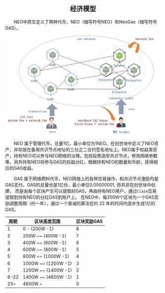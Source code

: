 <center><h2>经济模型</h2></center>

&emsp;&emsp;NEO中原生定义了两种代币，NEO（缩写符号NEO）和NeoGas（缩写符号GAS）。

<p align="center"><img src="../../images/blockchain/economic_model.jpg" /><br></p

&emsp;&emsp;NEO 属于管理代币，总量1亿，最小单位为1NEO。在创世块中定义了NEO资产，并存放在备用共识节点地址的三分之二合约签名地址上。NEO属于权益类资产，持有NEO可以参与NEO网络的治理，包括投票选举共识节点，修改网络参数等，另外持有NEO将参与GAS的权益分红，根据持有NEO的数量和币龄，获得相应的GAS收益。

&emsp;&emsp;GAS 属于网络燃料代币，NEO网络上的各种交易操作，和共识节点激励均是GAS支付。GAS的总量也是1亿份，最小单位0.00000001, 但并非在创世块中创建， 而是由每个区块产生可以提取的GAS，再由持有NEO用户，通过`Claim`交易提取到持有NEO的分红GAS到账户上。 在NEO中，每200W个区块为一个GAS奖励调整周期（约一年），通过一个衰减的算法在约 22 年的时间内逐步生成1亿的GAS。


| 周期 |  区块高度范围 |   区块奖励GAS |
|------|-------------|---------------|
|  1   |  0 - (200W -1) |    8 |
|  2   |  200W ~~ (400W -1) |    7 |
|  3   |  400W ~~ (600W -1) |    6 |
|  4   |  600W ~~ (800W -1) |    5 |
|  5   |  800W ~~ (1000W -1) |    4 |
|  6   |  1000W ~~ (1200W -1) |    3 |
|  7   |  1200W ~~ (1400W -1) |    2 |
|  8-22   |  1400W ~~ (4600W -1) |    1 |
|  23~    |  4600W ~ |    0 |



